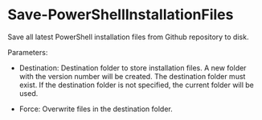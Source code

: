 # Save-PowerShellInstallationFiles
Save all latest PowerShell installation files from Github repository to disk.

Parameters:

- Destination:
Destination folder to store installation files. A new folder with the version number will be created. The destination folder must exist. If the destination folder is not specified, the current folder will be used. 

- Force:
Overwrite files in the destination folder.

